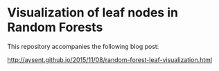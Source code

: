 # Visualization of leaf nodes in Random Forests

This repository accompanies the following blog post:

http://aysent.github.io/2015/11/08/random-forest-leaf-visualization.html
